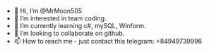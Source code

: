 - 👋 Hi, I’m @MrMoon505
- 👀 I’m interested in team coding.
- 🌱 I’m currently learning c#, mySQL, Winform.
- 💞️ I’m looking to collaborate on github.
- 📫 How to reach me - just contact this telegram: +84949739996

<!---
MrMoon505/MrMoon505 is a ✨ special ✨ repository because its `README.md` (this file) appears on your GitHub profile.
You can click the Preview link to take a look at your changes.
--->
